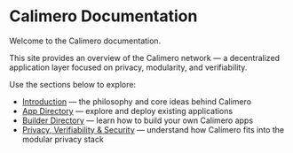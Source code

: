 # Calimero Documentation

Welcome to the Calimero documentation.

This site provides an overview of the Calimero network — a decentralized application layer focused on privacy, modularity, and verifiability.

Use the sections below to explore:

- [Introduction](intro/) — the philosophy and core ideas behind Calimero  
- [App Directory](app-directory/) — explore and deploy existing applications  
- [Builder Directory](builder-directory/) — learn how to build your own Calimero apps  
- [Privacy, Verifiability & Security](privacy-verifiability-security/) — understand how Calimero fits into the modular privacy stack
